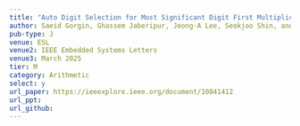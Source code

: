 ```yaml
---
title: "Auto Digit Selection for Most Significant Digit First Multiplication"
author: Saeid Gorgin, Ghassem Jaberipur, Jeong-A Lee, Seokjoo Shin, and Jungrae Kim
pub-type: J
venue: ESL
venue2: IEEE Embedded Systems Letters
venue3: March 2025
tier: M
category: Arithmetic
select: y
url_paper: https://ieeexplore.ieee.org/document/10841412
url_ppt:
url_github:
---
```

